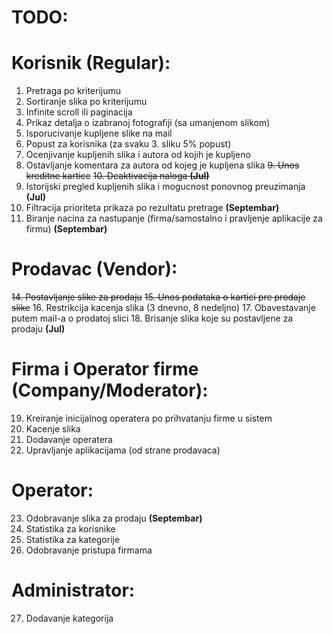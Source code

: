# TODO:


# Korisnik (Regular):
1. Pretraga po kriterijumu
2. Sortiranje slika po kriterijumu
3. Infinite scroll ili paginacija
4. Prikaz detalja o izabranoj fotografiji (sa umanjenom slikom)
5. Isporucivanje kupljene slike na mail
6. Popust za korisnika (za svaku 3. sliku 5% popust)
7. Ocenjivanje kupljenih slika i autora od kojih je kupljeno
8. Ostavljanje komentara za autora od kojeg je kupljena slika
~~9. Unos kreditne kartice~~
~~10. Deaktivacija naloga **(Jul)**~~
11. Istorijski pregled kupljenih slika i mogucnost ponovnog preuzimanja **(Jul)**
12. Filtracija prioriteta prikaza po rezultatu pretrage **(Septembar)**
13. Biranje nacina za nastupanje (firma/samostalno i pravljenje aplikacije za firmu) **(Septembar)**

# Prodavac (Vendor):
~~14. Postavljanje slike za prodaju~~
~~15. Unos podataka o kartici pre prodaje slike~~
16. Restrikcija kacenja slika (3 dnevno, 8 nedeljno)
17. Obavestavanje putem mail-a o prodatoj slici
18. Brisanje slika koje su postavljene za prodaju **(Jul)**

# Firma i Operator firme (Company/Moderator):
19. Kreiranje inicijalnog operatera po prihvatanju firme u sistem
20. Kacenje slika
21. Dodavanje operatera
22. Upravljanje aplikacijama (od strane prodavaca)

# Operator:
23. Odobravanje slika za prodaju **(Septembar)**
24. Statistika za korisnike
25. Statistika za kategorije
26. Odobravanje pristupa firmama


# Administrator: 
27. Dodavanje kategorija

